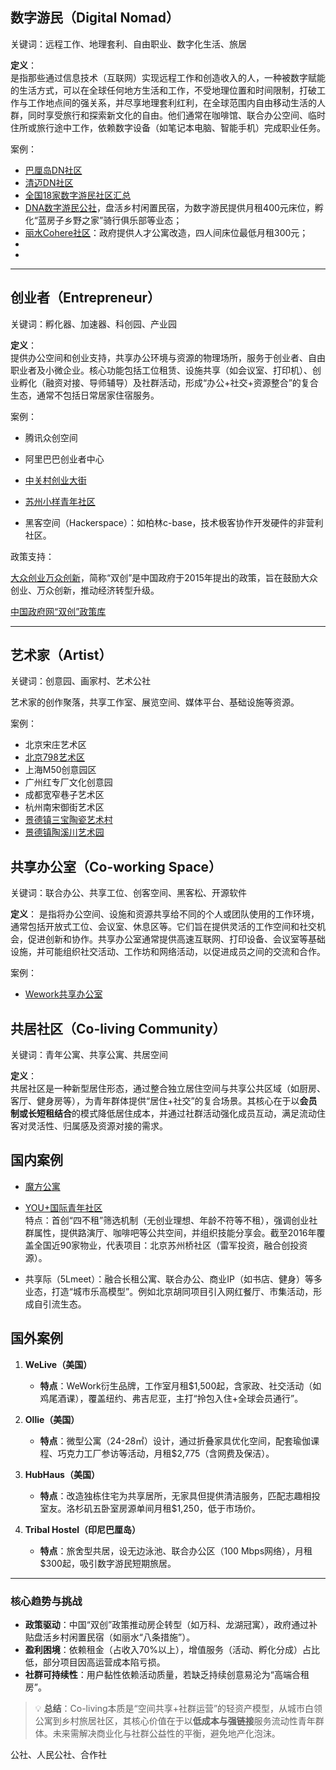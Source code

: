

## 数字游民（Digital Nomad）

关键词：远程工作、地理套利、自由职业、数字化生活、旅居

**定义**：  
是指那些通过信息技术（互联网）实现远程工作和创造收入的人，一种被数字赋能的生活方式，可以在全球任何地方生活和工作，不受地理位置和时间限制，打破工作与工作地点间的强关系，并尽享地理套利红利，在全球范围内自由移动生活的人群，同时享受旅行和探索新文化的自由。他们通常在咖啡馆、联合办公空间、临时住所或旅行途中工作，依赖数字设备（如笔记本电脑、智能手机）完成职业任务。  


案例：
- [巴厘岛DN社区](https://bali.com/guide-to-moving-and-living-in-bali/digital-nomads-bali/)
- [清迈DN社区](https://lostandlore.com/chiang-mais-best-kept-secrets-for-digital-nomads/)
- [全国18家数字游民社区汇总](https://mp.weixin.qq.com/s/R3hjQeVx2qEDNi0SpYzhvg)
- [DNA数字游民公社](https://mp.weixin.qq.com/s/-5O0NSI9z8aJoeIQgDMExw)，盘活乡村闲置民宿，为数字游民提供月租400元床位，孵化“蓝房子乡野之家”骑行俱乐部等业态；
- [丽水Cohere社区](https://mp.weixin.qq.com/s/EwgPGFZfPWmA83o1geQwzw)：政府提供人才公寓改造，四人间床位最低月租300元；  
- 
- 

---

## 创业者（Entrepreneur）

关键词：孵化器、加速器、科创园、产业园

**定义**：  
提供办公空间和创业支持，共享办公环境与资源的物理场所，服务于创业者、自由职业者及小微企业。核心功能包括工位租赁、设施共享（如会议室、打印机）、创业孵化（融资对接、导师辅导）及社群活动，形成“办公+社交+资源整合”的复合生态，通常不包括日常居家住宿服务。  

案例：
- 腾讯众创空间
- 阿里巴巴创业者中心
- [中关村创业大街](https://www.z-innoway.com/)
- [苏州小样青年社区](http://www.isip.cn/incubator/view?space_id=68)

- 黑客空间（Hackerspace）：如柏林c-base，技术极客协作开发硬件的非营利社区。

政策支持：

[大众创业万众创新](https://zh.wikipedia.org/zh-hans/%E5%A4%A7%E4%BC%97%E5%88%9B%E4%B8%9A%E3%80%81%E4%B8%87%E4%BC%97%E5%88%9B%E6%96%B0)，简称“双创”是中国政府于2015年提出的政策，旨在鼓励大众创业、万众创新，推动经济转型升级。

[中国政府网“双创”政策库](https://www.gov.cn/zhengce/shuangchuangzck/index.htm)


---
## 艺术家（Artist）

关键词：创意园、画家村、艺术公社

艺术家的创作聚落，共享工作室、展览空间、媒体平台、基础设施等资源。

案例：
- 北京宋庄艺术区
- [北京798艺术区](https://www.798artdistrict.com.cn/)
- 上海M50创意园区
- 广州红专厂文化创意园
- 成都宽窄巷子艺术区
- 杭州南宋御街艺术区
- [景德镇三宝陶瓷艺术村](http://sanbaoceramicartvillage.com/)
- [景德镇陶溪川艺术园](http://www.jingdezhenstudio.com/)




## 共享办公室（Co-working Space）

关键词：联合办公、共享工位、创客空间、黑客松、开源软件

**定义**：
是指将办公空间、设施和资源共享给不同的个人或团队使用的工作环境，通常包括开放式工位、会议室、休息区等。它们旨在提供灵活的工作空间和社交机会，促进创新和协作。共享办公室通常提供高速互联网、打印设备、会议室等基础设施，并可能组织社交活动、工作坊和网络活动，以促进成员之间的交流和合作。

案例：
- [Wework共享办公室](https://www.wework.com/)



## 共居社区（Co-living Community）

关键词：青年公寓、共享公寓、共居空间  

**定义**：  
共居社区是一种新型居住形态，通过整合独立居住空间与共享公共区域（如厨房、客厅、健身房等），为青年群体提供“居住+社交”的复合场景。其核心在于以**会员制或长短租结合**的模式降低居住成本，并通过社群活动强化成员互动，满足流动住客对灵活性、归属感及资源对接的需求。  

## **国内案例**  

- [魔方公寓](https://www.52mf.com/aboutUs)

- [YOU+国际青年社区](https://zhuanlan.zhihu.com/p/25501981)  
特点：首创“四不租”筛选机制（无创业理想、年龄不符等不租），强调创业社群属性，提供路演厅、咖啡吧等公共空间，并组织技能分享会。截至2016年覆盖全国近90家物业，代表项目：北京苏州桥社区（雷军投资，融合创投资源）。  

- 共享际（5Lmeet）：融合长租公寓、联合办公、商业IP（如书店、健身）等多业态，打造“城市乐高模型”。例如北京胡同项目引入网红餐厅、市集活动，形成自引流生态。  


## 国外案例  
1. **WeLive（美国）**  
   - **特点**：WeWork衍生品牌，工作室月租$1,500起，含家政、社交活动（如鸡尾酒课），覆盖纽约、弗吉尼亚，主打“拎包入住+全球会员通行”。  

2. **Ollie（美国）**  
   - **特点**：微型公寓（24-28㎡）设计，通过折叠家具优化空间，配套瑜伽课程、巧克力工厂参访等活动，月租$2,775（含网费及保洁）。  

3. **HubHaus（美国）**  
   - **特点**：改造独栋住宅为共享居所，无家具但提供清洁服务，匹配志趣相投室友。洛杉矶五卧室房源单间月租$1,250，低于市场价。  

4. **Tribal Hostel（印尼巴厘岛）**  
   - **特点**：旅舍型共居，设无边泳池、联合办公区（100 Mbps网络），月租$300起，吸引数字游民短期旅居。  

---


### **核心趋势与挑战**  
- **政策驱动**：中国“双创”政策推动房企转型（如万科、龙湖冠寓），政府通过补贴盘活乡村闲置民宿（如丽水“八条措施”）。  
- **盈利困境**：依赖租金（占收入70%以上），增值服务（活动、孵化分成）占比低，部分项目因高运营成本陷亏损。  
- **社群可持续性**：用户黏性依赖活动质量，若缺乏持续创意易沦为“高端合租房”。  

> 💡 **总结**：Co-living本质是“空间共享+社群运营”的轻资产模型，从城市白领公寓到乡村旅居社区，其核心价值在于以**低成本与强链接**服务流动性青年群体。未来需解决商业化与社群公益性的平衡，避免地产化泡沫。






公社、人民公社、合作社
